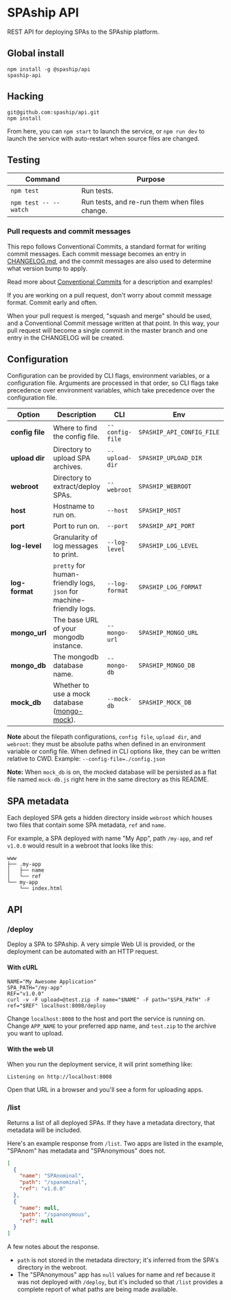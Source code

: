 # SPAship API

REST API for deploying SPAs to the SPAship platform.

## Global install

```
npm install -g @spaship/api
spaship-api
```

## Hacking

```
git@github.com:spaship/api.git
npm install
```

From here, you can `npm start` to launch the service, or `npm run dev` to launch the service with auto-restart when source files are changed.

## Testing

| Command               | Purpose                                       |
| --------------------- | --------------------------------------------- |
| `npm test`            | Run tests.                                    |
| `npm test -- --watch` | Run tests, and re-run them when files change. |

### Pull requests and commit messages

This repo follows Conventional Commits, a standard format for writing commit messages. Each commit message becomes an entry in [CHANGELOG.md](./CHANGELOG.md), and the commit messages are also used to determine what version bump to apply.

Read more about [Conventional Commits](https://www.conventionalcommits.org) for a description and examples!

If you are working on a pull request, don't worry about commit message format. Commit early and often.

When your pull request is merged, "squash and merge" should be used, and a Conventional Commit message written at that point. In this way, your pull request will become a single commit in the master branch and one entry in the CHANGELOG will be created.

## Configuration

Configuration can be provided by CLI flags, environment variables, or a configuration file. Arguments are processed in that order, so CLI flags take precedence over environment variables, which take precedence over the configuration file.

| Option          | Description                                                                                | CLI             | Env                       | config.json    | Default                                        |
| --------------- | ------------------------------------------------------------------------------------------ | --------------- | ------------------------- | -------------- | ---------------------------------------------- |
| **config file** | Where to find the config file.                                                             | `--config-file` | `SPASHIP_API_CONFIG_FILE` | N/A            | none                                           |
| **upload dir**  | Directory to upload SPA archives.                                                          | `--upload-dir`  | `SPASHIP_UPLOAD_DIR`      | `"upload_dir"` | `/tmp/spaship_uploads`                         |
| **webroot**     | Directory to extract/deploy SPAs.                                                          | `--webroot`     | `SPASHIP_WEBROOT`         | `"webroot"`    | `/var/www`                                     |
| **host**        | Hostname to run on.                                                                        | `--host`        | `SPASHIP_HOST`            | `"host"`       | `localhost`                                    |
| **port**        | Port to run on.                                                                            | `--port`        | `SPASHIP_API_PORT`        | `"port"`       | `8008`                                         |
| **log-level**   | Granularity of log messages to print.                                                      | `--log-level`   | `SPASHIP_LOG_LEVEL`       | `"log_level"`  | `info`                                         |
| **log-format**  | `pretty` for human-friendly logs, `json` for machine-friendly logs.                        | `--log-format`  | `SPASHIP_LOG_FORMAT`      | `"log_format"` | `pretty`                                       |
| **mongo_url**   | The base URL of your mongodb instance.                                                     | `--mongo-url`   | `SPASHIP_MONGO_URL`       | `"mongo_url"`  | `"mongodb://localhost:27017"`                  |
| **mongo_db**    | The mongodb database name.                                                                 | `--mongo-db`    | `SPASHIP_MONGO_DB`        | `"mongo_db"`   | `"spaship"`                                    |
| **mock_db**     | Whether to use a mock database ([mongo-mock](https://github.com/williamkapke/mongo-mock)). | `--mock-db`     | `SPASHIP_MOCK_DB`         | `"mock_db"`    | `true`, except when `NODE_ENV == "production"` |

**Note** about the filepath configurations, `config file`, `upload dir`, and `webroot`: they must be absolute paths when defined in an environment variable or config file. When defined in CLI options like, they can be written relative to CWD. Example: `--config-file=./config.json`

**Note:** When `mock_db` is on, the mocked database will be persisted as a flat file named `mock-db.js` right here in the same directory as this README.

## SPA metadata

Each deployed SPA gets a hidden directory inside `webroot` which houses two files that contain some SPA metadata, `ref` and `name`.

For example, a SPA deployed with name "My App", path `/my-app`, and ref `v1.0.0` would result in a webroot that looks like this:

```
www
├── .my-app
│   ├── name
│   └── ref
└── my-app
    └── index.html
```

## API

### /deploy

Deploy a SPA to SPAship. A very simple Web UI is provided, or the deployment can be automated with an HTTP request.

#### With cURL

```
NAME="My Awesome Application"
SPA_PATH="/my-app"
REF="v1.0.0"
curl -v -F upload=@test.zip -F name="$NAME" -F path="$SPA_PATH" -F ref="$REF" localhost:8008/deploy
```

Change `localhost:8008` to the host and port the service is running on. Change `APP_NAME` to your preferred app name, and `test.zip` to the archive you want to upload.

#### With the web UI

When you run the deployment service, it will print something like:

`Listening on http://localhost:8008`

Open that URL in a browser and you'll see a form for uploading apps.

### /list

Returns a list of all deployed SPAs. If they have a metadata directory, that metadata will be included.

Here's an example response from `/list`. Two apps are listed in the example, "SPAnom" has metadata and "SPAnonymous" does not.

```json
[
  {
    "name": "SPAnominal",
    "path": "/spanominal",
    "ref": "v1.0.0"
  },
  {
    "name": null,
    "path": "/spanonymous",
    "ref": null
  }
]
```

A few notes about the response.

- `path` is not stored in the metadata directory; it's inferred from the SPA's directory in the webroot.
- The "SPAnonymous" app has `null` values for name and ref because it was not deployed with `/deploy`, but it's included so that `/list` provides a complete report of what paths are being made available.
